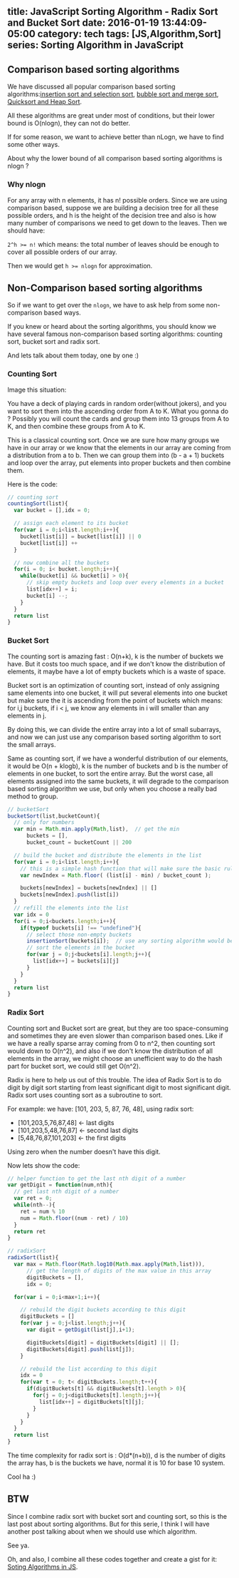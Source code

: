 title: JavaScript Sorting Algorithm - Radix Sort and Bucket Sort
date: 2016-01-19 13:44:09-05:00
category: tech
tags: [JS,Algorithm,Sort] 
series: Sorting Algorithm in JavaScript
---

## Comparison based sorting algorithms

We have discussed all popular comparison based sorting algorithms:[insertion sort and selection sort](http://taoalpha.me/blog/2015/10/29/tech-javascript-sorting-algorithm-1/), [bubble sort and merge sort](http://taoalpha.me/blog/2015/10/29/tech-javascript-sorting-algorithm-2/), [Quicksort and Heap Sort](http://taoalpha.me/blog/2016/01/19/tech-sorting-algorithm-in-javascript-median-sort-and-quicksort/).

All these algorithms are great under most of conditions, but their lower bound is O(nlogn), they can not do better.

If for some reason, we want to achieve better than nLogn, we have to find some other ways.

About why the lower bound of all comparison based sorting algorithms is nlogn ? 

### Why nlogn

For any array with n elements, it has n! possible orders. Since we are using comparison based, suppose we are building a decision tree for all these possible orders, and h is the height of the decision tree and also is how many number of comparisons we need to get down to the leaves. Then we should have:

`2^h >= n!` which means: the total number of leaves should be enough to cover all possible orders of our array.

Then we would get `h >= nlogn` for approximation.

## Non-Comparison based sorting algorithms

So if we want to get over the `nlogn`, we have to ask help from some non-comparison based ways.

If you knew or heard about the sorting algorithms, you should know we have several famous non-comparison based sorting algorithms: counting sort, bucket sort and radix sort.

And lets talk about them today, one by one :)

### Counting Sort

Image this situation: 

You have a deck of playing cards in random order(without jokers), and you want to sort them into the ascending order from A to K. What you gonna do ? Possibly you will count the cards and group them into 13 groups from A to K, and then combine these groups from A to K.

This is a classical counting sort. Once we are sure how many groups we have in our array or we know that the elements in our array are coming from a distribution from a to b. Then we can group them into (b - a + 1) buckets and loop over the array, put elements into proper buckets and then combine them.

Here is the code:
``` javascript
// counting sort
countingSort(list){
  var bucket = [],idx = 0;

  // assign each element to its bucket
  for(var i = 0;i<list.length;i++){
    bucket[list[i]] = bucket[list[i]] || 0
    bucket[list[i]] ++
  }

  // now combine all the buckets
  for(i = 0; i< bucket.length;i++){
    while(bucket[i] && bucket[i] > 0){
      // skip empty buckets and loop over every elements in a bucket
      list[idx++] = i;
      bucket[i] --;
    }
  }
  return list
}
```

### Bucket Sort

The counting sort is amazing fast : O(n+k), k is the number of buckets we have. But it costs too much space, and if we don't know the distribution of elements, it maybe have a lot of empty buckets which is a waste of space. 

Bucket sort is an optimization of counting sort, instead of only assigning same elements into one bucket, it will put several elements into one bucket but make sure the it is ascending from the point of buckets which means: for i,j buckets, if i < j, we know any elements in i will smaller than any elements in j.

By doing this, we can divide the entire array into a lot of small subarrays, and now we can just use any comparison based sorting algorithm to sort the small arrays.

Same as counting sort, if we have a wonderful distribution of our elements, it would be O(n + klogb), k is the number of buckets and b is the number of elements in one bucket, to sort the entire array. But the worst case, all elements assigned into the same buckets, it will degrade to the comparison based sorting algorithm we use, but only when you choose a really bad method to group.

``` javascript
// bucketSort
bucketSort(list,bucketCount){
  // only for numbers
  var min = Math.min.apply(Math,list),  // get the min
      buckets = [],
      bucket_count = bucketCount || 200

  // build the bucket and distribute the elements in the list
  for(var i = 0;i<list.length;i++){
    // this is a simple hash function that will make sure the basic rule of bucket sort
    var newIndex = Math.floor( (list[i] - min) / bucket_count );  

    buckets[newIndex] = buckets[newIndex] || []
    buckets[newIndex].push(list[i])
  }
  // refill the elements into the list
  var idx = 0
  for(i = 0;i<buckets.length;i++){
    if(typeof buckets[i] !== "undefined"){
      // select those non-empty buckets
      insertionSort(buckets[i]);  // use any sorting algorithm would be fine
      // sort the elements in the bucket
      for(var j = 0;j<buckets[i].length;j++){
        list[idx++] = buckets[i][j]
      }
    }
  }
  return list
}
```

### Radix Sort

Counting sort and Bucket sort are great, but they are too space-consuming and sometimes they are even slower than comparison based ones. Like if we have a really sparse array coming from 0 to n^2, then counting sort would down to O(n^2), and also if we don't know the distribution of all elements in the array, we might choose an unefficient way to do the hash part for bucket sort, we could still get O(n^2).

Radix is here to help us out of this trouble. The idea of Radix Sort is to do digit by digit sort starting from least significant digit to most significant digit. Radix sort uses counting sort as a subroutine to sort.

For example: we have: [101, 203, 5, 87, 76, 48], using radix sort:

- [101,203,5,76,87,48] <- last digits
- [101,203,5,48,76,87] <- second last digits
- [5,48,76,87,101,203] <- the first digits

Using zero when the number doesn't have this digit.

Now lets show the code:

``` javascript
// helper function to get the last nth digit of a number
var getDigit = function(num,nth){
  // get last nth digit of a number
  var ret = 0;
  while(nth--){
    ret = num % 10
    num = Math.floor((num - ret) / 10)
  }
  return ret
}

// radixSort
radixSort(list){
  var max = Math.floor(Math.log10(Math.max.apply(Math,list))),  
      // get the length of digits of the max value in this array
      digitBuckets = [],
      idx = 0;

  for(var i = 0;i<max+1;i++){

    // rebuild the digit buckets according to this digit
    digitBuckets = []
    for(var j = 0;j<list.length;j++){
      var digit = getDigit(list[j],i+1);

      digitBuckets[digit] = digitBuckets[digit] || [];
      digitBuckets[digit].push(list[j]);
    }

    // rebuild the list according to this digit
    idx = 0
    for(var t = 0; t< digitBuckets.length;t++){
      if(digitBuckets[t] && digitBuckets[t].length > 0){
        for(j = 0;j<digitBuckets[t].length;j++){
          list[idx++] = digitBuckets[t][j];
        }
      }
    }
  }
  return list
}
```
The time complexity for radix sort is : O(d*(n+b)), d is the number of digits the array has, b is the buckets we have, normal it is 10 for base 10 system.


Cool ha :)

## BTW

Since I combine radix sort with bucket sort and counting sort, so this is the last post about sorting algorithms. But for this serie, I think I will have another post talking about when we should use which algorithm.

See ya.

Oh, and also, I combine all these codes together and create a gist for it: [Soting Algorithms in JS](https://gist.github.com/taoalpha/75d3f1aaddbaba6d2428).
